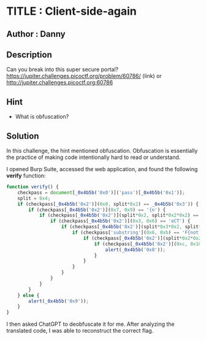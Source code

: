 # TITLE : Client-side-again
## Author : Danny
## Description
Can you break into this super secure portal? https://jupiter.challenges.picoctf.org/problem/60786/ (link) or http://jupiter.challenges.picoctf.org:60786
## Hint
- What is obfuscation?
## Solution
In this challenge, the hint mentioned obfuscation. Obfuscation is essentially the practice of making code intentionally hard to read or understand.

I opened Burp Suite, accessed the web application, and found the following **verify** function:
```javascript
function verify() {
    checkpass = document[_0x4b5b('0x0')]('pass')[_0x4b5b('0x1')];
    split = 0x4;
    if (checkpass[_0x4b5b('0x2')](0x0, split*0x2) == _0x4b5b('0x3')) {
        if (checkpass[_0x4b5b('0x2')](0x7, 0x9) == '{n') {
            if (checkpass[_0x4b5b('0x2')](split*0x2, split*0x2*0x2) == _0x4b5b('0x4')) {
                if (checkpass[_0x4b5b('0x2')](0x3, 0x6) == 'oCT') {
                    if (checkpass[_0x4b5b('0x2')](split*0x3*0x2, split*0x4*0x2) == _0x4b5b('0x5')) {
                        if (checkpass['substring'](0x6, 0xb) == 'F{not') {
                            if (checkpass[_0x4b5b('0x2')](split*0x2*0x2, split*0x3*0x2) == _0x4b5b('0x6')) {
                                if (checkpass[_0x4b5b('0x2')](0xc, 0x10) == _0x4b5b('0x7')) {
                                    alert(_0x4b5b('0x8'));
                                }
                            }
                        }
                    }
                }
            }
        }
    } else {
        alert(_0x4b5b('0x9'));
    }
}
```
I then asked ChatGPT to deobfuscate it for me. After analyzing the translated code, I was able to reconstruct the correct flag.
